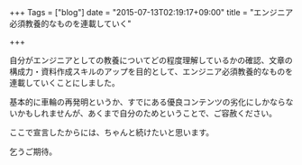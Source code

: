 +++
Tags = ["blog"]
date = "2015-07-13T02:19:17+09:00"
title = "エンジニア必須教養的なものを連載していく"

+++

自分がエンジニアとしての教養についてどの程度理解しているかの確認、文章の構成力・資料作成スキルのアップを目的として、エンジニア必須教養的なものを連載していくことにしました。

基本的に車輪の再発明というか、すでにある優良コンテンツの劣化にしかならないかもしれませんが、あくまで自分のためということで、ご容赦ください。

ここで宣言したからには、ちゃんと続けたいと思います。

乞うご期待。
